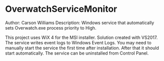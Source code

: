 # OverwatchServiceMonitor
Author: Carson Williams
Description: Windows service that automatically sets Overwatch.exe process priority to High.

This project uses WiX 4 for the MSI installer.
Solution created with VS2017. 
The service writes event logs to Windows Event Logs.
You may need to manually start the service the first time after installation. After that it should start automatically.
The service can be uninstalled from Control Panel.
